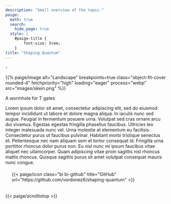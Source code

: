 ```yaml
---
description: "Small overview of the topic."
paige:
  math: true
  search:
    hide_page: true
  style: |
    #paige-title {
        font-size: 5rem;
    }
title: "Shaping Quantum"
---
```

-<div class="centered_image">
{{% paige/image alt="Landscape" breakpoints=true class="object-fit-cover rounded-4" fetchpriority="high"  loading="eager" process="webp" src="images/skein.png" %}}
</div>
</div>

<p class="display-6 fw-bold h2 text-center">A wormhole for T gates</p>

<div class="container-fluid" >
    <div class="justify-content-center row" >
        <div class="col col-auto col-lg-7 px-0" >
          <p class="lead text-center" >
          <div class="rounded-fluid-container">
Lorem  ipsum dolor sit amet, consectetur adipiscing elit, sed do eiusmod tempor incididunt ut labore et dolore magna aliqua. In iaculis nunc sed augue. Feugiat in fermentum posuere urna. Volutpat sed cras ornare arcu dui vivamus. Egestas egestas fringilla phasellus faucibus. Ultricies leo integer malesuada nunc vel. Urna molestie at elementum eu facilisis. Consectetur purus ut faucibus pulvinar. Habitant morbi tristique senectus et. Pellentesque nec nam aliquam sem et tortor consequat id. Fringilla urna porttitor rhoncus dolor purus non. Eu nisl nunc mi ipsum faucibus vitae aliquet nec ullamcorper. Quam adipiscing vitae proin sagittis nisl rhoncus mattis rhoncus. Quisque sagittis purus sit amet volutpat consequat mauris nunc congue.
         </div>
        </div>
    </div>
</div>
 

<div class="column-gap-3 d-flex display-6 justify-content-center mb-3" style="padding: 20px">
    {{< paige/icon class="bi bi-github" title="GitHub" url="https://github.com/vordonez6/shaping-quantum" >}}
</div>

{{< paige/scrolltotop >}}
